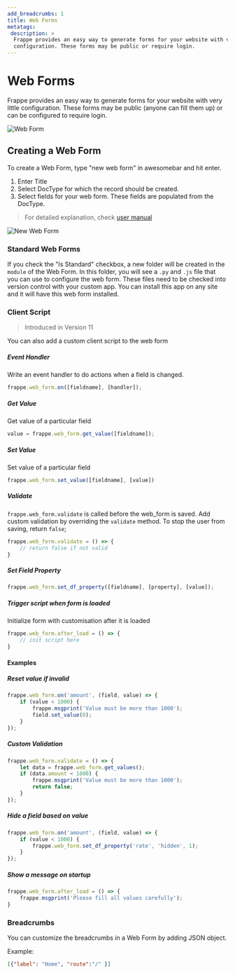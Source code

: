 ```yaml
---
add_breadcrumbs: 1
title: Web Forms
metatags:
 description: >
  Frappe provides an easy way to generate forms for your website with very little
  configuration. These forms may be public or require login.
---
```


# Web Forms

Frappe provides an easy way to generate forms for your website with very little
configuration. These forms may be public (anyone can fill them up) or can be
configured to require login.

![Web Form](/docs/assets/img/web-forms-join-us.png)

## Creating a Web Form

To create a Web Form, type "new web form" in awesomebar and hit enter.

1. Enter Title
1. Select DocType for which the record should be created.
1. Select fields for your web form. These fields are populated from the DocType.

> For detailed explanation, check [user manual](https://erpnext.com/docs/user/manual/en/website/web-form)

![New Web Form](/docs/assets/img/web-form-example-1.png)

### Standard Web Forms

If you check the "Is Standard" checkbox, a new folder will be created in the
`module` of the Web Form. In this folder, you will see a `.py` and `.js` file
that you can use to configure the web form. These files need to be checked into
version control with your custom app. You can install this app on any site and
it will have this web form installed.

### Client Script

> Introduced in Version 11

You can also add a custom client script to the web form

##### Event Handler

Write an event handler to do actions when a field is changed.

```js
frappe.web_form.on([fieldname], [handler]);
```

##### Get Value

Get value of a particular field

```js
value = frappe.web_form.get_value([fieldname]);
```

##### Set Value

Set value of a particular field

```js
frappe.web_form.set_value([fieldname], [value])
```

##### Validate

`frappe.web_form.validate` is called before the web_form is saved. Add custom
validation by overriding the `validate` method. To stop the user from saving,
return `false`;

```js
frappe.web_form.validate = () => {
    // return false if not valid
}
```

##### Set Field Property

```js
frappe.web_form.set_df_property([fieldname], [property], [value]);
```

##### Trigger script when form is loaded

Initialize form with customisation after it is loaded

```js
frappe.web_form.after_load = () => {
    // init script here
}
```

#### Examples

##### Reset value if invalid

```js
frappe.web_form.on('amount', (field, value) => {
    if (value < 1000) {
        frappe.msgprint('Value must be more than 1000');
        field.set_value(0);
    }
});
```

##### Custom Validation

```js
frappe.web_form.validate = () => {
    let data = frappe.web_form.get_values();
    if (data.amount < 1000) {
        frappe.msgprint('Value must be more than 1000');
        return false;
    }
});
```

##### Hide a field based on value

```js
frappe.web_form.on('amount', (field, value) => {
    if (value < 1000) {
        frappe.web_form.set_df_property('rate', 'hidden', 1);
    }
});
```

##### Show a message on startup

```js
frappe.web_form.after_load = () => {
    frappe.msgprint('Please fill all values carefully');
}
```

### Breadcrumbs

You can customize the breadcrumbs in a Web Form by adding JSON object.

Example:
```json
[{"label": "Home", "route":"/" }]
```
